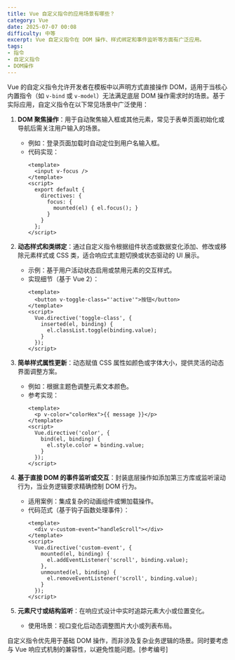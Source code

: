 ```yaml
---
title: Vue 自定义指令的应用场景有哪些？
category: Vue
date: 2025-07-07 00:08
difficulty: 中等
excerpt: Vue 自定义指令在 DOM 操作、样式绑定和事件监听等方面有广泛应用。
tags:
- 指令
- 自定义指令
- DOM操作
---
```

Vue 的自定义指令允许开发者在模板中以声明方式直接操作 DOM，适用于当核心内置指令（如 `v-bind` 或 `v-model`）无法满足底层 DOM 操作需求时的场景。基于实际应用，自定义指令在以下常见场景中广泛使用：

1.  **DOM 聚焦操作**：用于自动聚焦输入框或其他元素，常见于表单页面初始化或导航后需关注用户输入的场景。  
    - 例如：登录页面加载时自动定位到用户名输入框。
    - 代码实现：
      ```vue
      <template>
        <input v-focus />
      </template>
      <script>
        export default {
          directives: {
            focus: {
              mounted(el) { el.focus(); }
            }
          }
        };
      </script>
      ```

2.  **动态样式和类绑定**：通过自定义指令根据组件状态或数据变化添加、修改或移除元素样式或 CSS 类，适合响应式主题切换或状态驱动的 UI 展示。  
    - 示例：基于用户活动状态启用或禁用元素的交互样式。
    - 实现细节（基于 Vue 2）：
      ```vue
      <template>
        <button v-toggle-class="'active'">按钮</button>
      </template>
      <script>
        Vue.directive('toggle-class', {
          inserted(el, binding) {
            el.classList.toggle(binding.value);
          }
        });
      </script>
      ```

3.  **简单样式属性更新**：动态赋值 CSS 属性如颜色或字体大小，提供灵活的动态界面调整方案。  
    - 例如：根据主题色调整元素文本颜色。
    - 参考实现：
      ```vue
      <template>
        <p v-color="colorHex">{{ message }}</p>
      </template>
      <script>
        Vue.directive('color', {
          bind(el, binding) {
            el.style.color = binding.value;
          }
        });
      </script>
      ```

4.  **基于直接 DOM 的事件监听或交互**：封装底层操作如添加第三方库或监听滚动行为，当业务逻辑要求精确控制 DOM 行为。  
    - 适用案例：集成复杂的动画组件或懒加载操作。
    - 代码范式（基于钩子函数处理事件）：
      ```vue
      <template>
        <div v-custom-event="handleScroll"></div>
      </template>
      <script>
        Vue.directive('custom-event', {
          mounted(el, binding) {
            el.addEventListener('scroll', binding.value);
          },
          unmounted(el, binding) {
            el.removeEventListener('scroll', binding.value);
          }
        });
      </script>
      ```

5.  **元素尺寸或结构监听**：在响应式设计中实时追踪元素大小或位置变化。
    - 使用场景：视口变化后动态调整图片大小或列表布局。

自定义指令优先用于基础 DOM 操作，而非涉及复杂业务逻辑的场景。同时要考虑与 Vue 响应式机制的兼容性，以避免性能问题。[参考编号]
